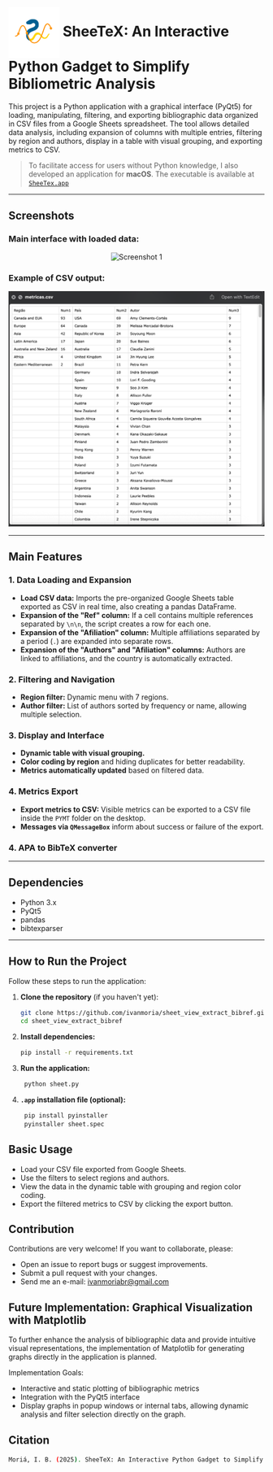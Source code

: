 <h1>
  <img src="./we.png" alt="Project Icon" width="100" style="vertical-align: middle;"/>
SheeTeX: An Interactive Python Gadget to Simplify Bibliometric Analysis
</h1>

This project is a Python application with a graphical interface (PyQt5) for loading, manipulating, filtering, and exporting bibliographic data organized in CSV files from a Google Sheets spreadsheet. The tool allows detailed data analysis, including expansion of columns with multiple entries, filtering by region and authors, display in a table with visual grouping, and exporting metrics to CSV.

> To facilitate access for users without Python knowledge, I also developed an application for **macOS**. The executable is available at [`SheeTex.app`](./SheeTex.app)

---

## Screenshots

### Main interface with loaded data:
<div style="text-align: center;">
  <img src="./imagens/gif.gif" alt="Screenshot 1" width="800"/>
</div>

### Example of CSV output:
<div style="text-align: center;">
  <img src="./imagens/csv.png" alt="Screenshot 2" width="600"/>
</div>

---
## Main Features

### 1. Data Loading and Expansion
- **Load CSV data:** Imports the pre-organized Google Sheets table exported as CSV in real time, also creating a pandas DataFrame.
- **Expansion of the "Ref" column:** If a cell contains multiple references separated by `\n\n`, the script creates a row for each one.
- **Expansion of the "Afiliation" column:** Multiple affiliations separated by a period (`.`) are expanded into separate rows.
- **Expansion of the "Authors" and "Afiliation" columns:** Authors are linked to affiliations, and the country is automatically extracted.

### 2. Filtering and Navigation
- **Region filter:** Dynamic menu with 7 regions.
- **Author filter:** List of authors sorted by frequency or name, allowing multiple selection.

### 3. Display and Interface
- **Dynamic table with visual grouping.**
- **Color coding by region** and hiding duplicates for better readability.
- **Metrics automatically updated** based on filtered data.

### 4. Metrics Export
- **Export metrics to CSV:** Visible metrics can be exported to a CSV file inside the `PYMT` folder on the desktop.
- **Messages via `QMessageBox`** inform about success or failure of the export.
### 4. APA to BibTeX converter

---


## Dependencies

- Python 3.x  
- PyQt5  
- pandas  
- bibtexparser  

---

## How to Run the Project

Follow these steps to run the application:

1. **Clone the repository** (if you haven't yet):
   ```bash
   git clone https://github.com/ivanmoria/sheet_view_extract_bibref.git
   cd sheet_view_extract_bibref
2. **Install dependencies:** 
   ```bash
   pip install -r requirements.txt
3. **Run the application:** 
   ```bash
    python sheet.py
4. **`.app` installation file (optional):** 
   ```bash
    pip install pyinstaller
    pyinstaller sheet.spec
## Basic Usage

- Load your CSV file exported from Google Sheets.
- Use the filters to select regions and authors.
- View the data in the dynamic table with grouping and region color coding.
- Export the filtered metrics to CSV by clicking the export button.

## Contribution

Contributions are very welcome! If you want to collaborate, please:

- Open an issue to report bugs or suggest improvements.
- Submit a pull request with your changes.
- Send me an e-mail: [ivanmoriabr@gmail.com](mailto:ivanmoriabr@gmail.com)


## Future Implementation: Graphical Visualization with Matplotlib
To further enhance the analysis of bibliographic data and provide intuitive visual representations, the implementation of Matplotlib for generating graphs directly in the application is planned.

Implementation Goals:

- Interactive and static plotting of bibliographic metrics
- Integration with the PyQt5 interface
- Display graphs in popup windows or internal tabs, allowing dynamic analysis and filter selection directly on the graph.

##  Citation
   ```bash
Moriá, I. B. (2025). SheeTeX: An Interactive Python Gadget to Simplify Bibliometric Analysis [Software]. Disponível em https://github.com/ivanmoria/sheet_view_extract_bibref
